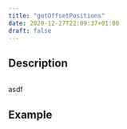 ```yaml
---
title: "getOffsetPositions"
date: 2020-12-27T22:09:37+01:00
draft: false
---
```

## Description
```php

```
asdf
## Example
```php

```